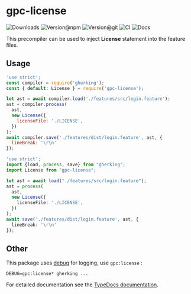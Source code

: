 # gpc-license

![Downloads](https://img.shields.io/npm/dw/gpc-license?style=flat-square) ![Version@npm](https://img.shields.io/npm/v/gpc-license?label=version%40npm&style=flat-square) ![Version@git](https://img.shields.io/github/package-json/v/gherking/gpc-license/master?label=version%40git&style=flat-square) ![CI](https://img.shields.io/github/workflow/status/gherking/gpc-license/CI/master?label=ci&style=flat-square) ![Docs](https://img.shields.io/github/workflow/status/gherking/gpc-license/Docs/master?label=docs&style=flat-square)

This precompiler can be used to inject **License** statement into the feature files.

## Usage

```javascript
'use strict';
const compiler = require('gherking');
const { default: License } = require('gpc-license');

let ast = await compiler.load('./features/src/login.feature');
ast = compiler.process(
  ast,
  new License({
    licenseFile: './LICENSE',
  })
);
await compiler.save('./features/dist/login.feature', ast, {
  lineBreak: '\r\n'
});
```

```typescript
'use strict';
import {load, process, save} from "gherking";
import License from "gpc-license";

let ast = await load("./features/src/login.feature");
ast = process(
  ast,
  new License({
    licenseFile: './LICENSE',
  })
);
await save('./features/dist/login.feature', ast, {
  lineBreak: '\r\n'
});
```

## Other

This package uses [debug](https://www.npmjs.com/package/debug) for logging, use `gpc:license` :

```shell
DEBUG=gpc:license* gherking ...
```

For detailed documentation see the [TypeDocs documentation](https://gherking.github.io/gpc-license/).